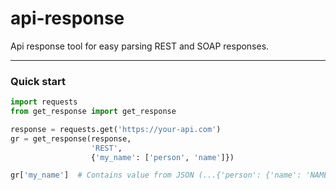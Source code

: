 # api-response
Api response tool for easy parsing REST and SOAP responses.

___
### Quick start
```python
import requests
from get_response import get_response

response = requests.get('https://your-api.com')
gr = get_response(response, 
                  'REST', 
                  {'my_name': ['person', 'name']})

gr['my_name']  # Contains value from JSON (...{'person': {'name': 'NAME'}}...)
```
